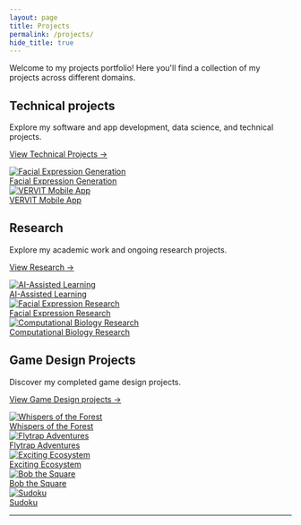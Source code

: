 ```yaml
---
layout: page
title: Projects
permalink: /projects/
hide_title: true
---
```


Welcome to my projects portfolio! Here you'll find a collection of my projects across different domains.

## Technical projects

Explore my software and app development, data science, and technical projects.

[View Technical Projects →](/projects/technical/)

<div class="project-preview-gallery">
  <a href="/projects/technical/#simulated-facial-expression-generation-project" class="project-preview-item">
    <img src="{{ '/assets/images/face/ezgif-43f48114e79780.gif' | relative_url }}" alt="Facial Expression Generation" />
    <div class="project-preview-label">Facial Expression Generation</div>
  </a>
  <a href="/projects/technical/#vervit-mobile-app" class="project-preview-item">
    <img src="{{ '/assets/images/vervit/Screenshot 2025-08-02 at 17.41.00.png' | relative_url }}" alt="VERVIT Mobile App" />
    <div class="project-preview-label">VERVIT Mobile App</div>
  </a>
</div>

## Research

Explore my academic work and ongoing research projects.

[View Research →](/projects/research/)

<div class="project-preview-gallery">
  <a href="/projects/research/#ai-assisted-learning" class="project-preview-item">
    <img src="{{ '/assets/images/norilla/Screenshot 2025-08-02 at 19.14.06.png' | relative_url }}" alt="AI-Assisted Learning" />
    <div class="project-preview-label">AI-Assisted Learning</div>
  </a>
  <a href="/projects/research/#simulated-facial-expression-generation" class="project-preview-item">
    <img src="{{ '/assets/images/face/Screenshot 2025-08-02 at 17.18.41.png' | relative_url }}" alt="Facial Expression Research" />
    <div class="project-preview-label">Facial Expression Research</div>
  </a>
  <a href="/projects/research/#computational-biology-research" class="project-preview-item">
    <img src="{{ '/assets/images/Screenshot 2025-08-04 at 9.09.43.png' | relative_url }}" alt="Computational Biology Research" />
    <div class="project-preview-label">Computational Biology Research</div>
  </a>
</div>

## Game Design Projects

Discover my completed game design projects.

[View Game Design projects →](/projects/game-design/)

<div class="project-preview-gallery">
  <a href="/projects/game-design/#whispers-of-the-forest" class="project-preview-item">
    <img src="{{ '/assets/images/WhisperOfTheForest/HuXtug.png' | relative_url }}" alt="Whispers of the Forest" />
    <div class="project-preview-label">Whispers of the Forest</div>
  </a>
  <a href="/projects/game-design/#flytrap-adventures" class="project-preview-item">
    <img src="{{ '/assets/images/Flytrap/n8mDxt.png' | relative_url }}" alt="Flytrap Adventures" />
    <div class="project-preview-label">Flytrap Adventures</div>
  </a>
  <a href="/projects/game-design/#exciting-ecosystem" class="project-preview-item">
    <img src="{{ '/assets/images/ecosystem/Screenshot 2025-08-02 at 18.28.52.png' | relative_url }}" alt="Exciting Ecosystem" />
    <div class="project-preview-label">Exciting Ecosystem</div>
  </a>
  <a href="/projects/game-design/#bob-the-square" class="project-preview-item">
    <img src="{{ '/assets/images/Bob/Screenshot 2025-08-02 at 15.31.19.png' | relative_url }}" alt="Bob the Square" />
    <div class="project-preview-label">Bob the Square</div>
  </a>
  <a href="/projects/game-design/#sudoku" class="project-preview-item">
    <img src="{{ '/assets/images/sudoku/Screenshot 2025-08-02 at 15.38.10.png' | relative_url }}" alt="Sudoku" />
    <div class="project-preview-label">Sudoku</div>
  </a>
</div>

---